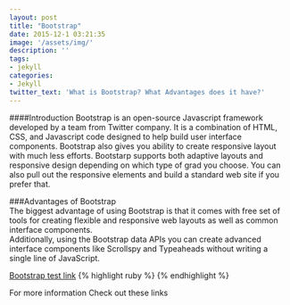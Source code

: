 ```yaml
---
layout: post
title: "Bootstrap"
date: 2015-12-1 03:21:35
image: '/assets/img/'
description: ''
tags:
- jekyll
categories:
- Jekyll 
twitter_text: 'What is Bootstrap? What Advantages does it have?'
---
```

####Introduction 
Bootstrap is an open-source Javascript framework developed by a team from Twitter company. It is a combination of HTML, CSS, and Javascript code designed to help build user interface components. Bootstrap also gives you ability to create responsive layout with much less efforts. Bootstarp supports both adaptive layouts and responsive design depending on which type of grad you choose. You can also pull out the responsive elements and build a standard web site if you prefer that.  

###Advantages of Bootstrap  
The biggest advantage of using Bootstrap is that it comes with free set of tools for creating flexible and responsive web layouts as well as common interface components.  
Additionally, using the Bootstrap data APIs you can create advanced interface components like Scrollspy and Typeaheads without writing a single line of JavaScript.   

<a href="http://karnaout.github.io/Bootstrap">Bootstrap test link</a>
{% highlight ruby %}
{% endhighlight %}


For more information Check out these links  
